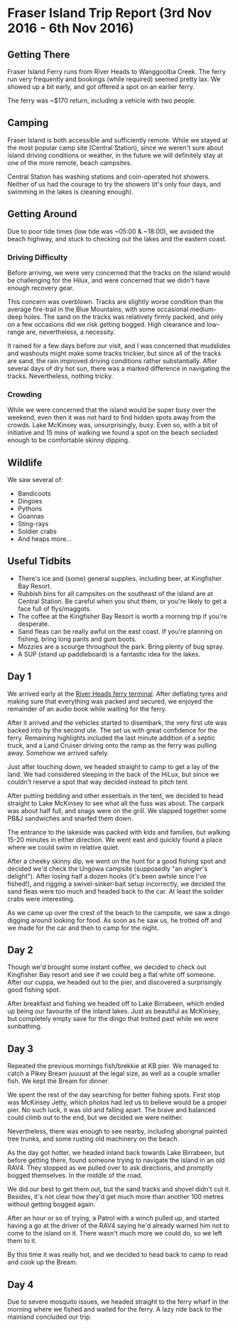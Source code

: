 # Fraser Island Trip Report (3rd Nov 2016 - 6th Nov 2016)

## Getting There

Fraser Island Ferry runs from River Heads to Wanggoolba Creek. The ferry run
very frequently and bookings (while required) seemed pretty lax. We showed up a
bit early, and got offered a spot on an earlier ferry.

The ferry was ~$170 return, including a vehicle with two people.

## Camping

Fraser Island is both accessible and sufficiently remote. While we stayed at
the most popular camp site (Central Station), since we weren't sure about
island driving conditions or weather, in the future we will definitely stay at
one of the more remote, beach campsites.

Central Station has washing stations and coin-operated hot showers. Neither of
us had the courage to try the showers (it's only four days, and swimming in the
lakes is cleaning enough).

## Getting Around

Due to poor tide times (low tide was ~05:00 &amp; ~18:00), we avoided the beach
highway, and stuck to checking out the lakes and the eastern coast.

### Driving Difficulty

Before arriving, we were very concerned that the tracks on the island would be
challenging for the Hilux, and were concerned that we didn't have enough
recovery gear.

This concern was overblown. Tracks are slightly worse condition than the
average fire-trail in the Blue Mountains, with some occasional medium-deep
holes. The sand on the tracks was relatively firmly packed, and only on a few
occasions did we risk getting bogged. High clearance and low-range are,
nevertheless, a necessity.

It rained for a few days before our visit, and I was concerned that mudslides
and washouts might make some tracks trickier, but since all of the tracks are
sand, the rain improved driving conditions rather substantially. After several
days of dry hot sun, there was a marked difference in navigating the tracks.
Nevertheless, nothing tricky.

### Crowding

While we were concerned that the island would be super busy over the weekend,
even then it was not hard to find hidden spots away from the crowds. Lake
McKinsey was, unsurprisingly, busy. Even so, with a bit of initiative and 15
mins of walking we found a spot on the beach secluded enough to be comfortable
skinny dipping.

## Wildlife

We saw several of:

* Bandicoots
* Dingoes
* Pythons
* Goannas
* Sting-rays
* Soldier crabs
* And heaps more...

## Useful Tidbits

* There's ice and (some) general supplies, including beer, at Kingfisher Bay
  Resort.
* Rubbish bins for all campsites on the southeast of the island are at Central
  Station. Be careful when you shut them, or you're likely to get a face full
  of flys/maggots.
* The coffee at the Kingfisher Bay Resort is worth a morning trip if you're
  desperate.
* Sand fleas can be really awful on the east coast. If you're planning on
  fishing, bring long pants and gum boots.
* Mozzies are a scourge throughout the park. Bring plenty of bug spray.
* A SUP (stand up paddleboard) is a fantastic idea for the lakes.

## Day 1

We arrived early at the [River Heads ferry terminal](http://www.fraserislandferry.com.au/barges/fraser-venture-barge.html).
After deflating tyres and making sure that everything was packed and secured,
we enjoyed the remainder of an audio book while waiting for the ferry.

After it arrived and the vehicles started to disembark, the very first ute was
backed into by the second ute. The set us with great confidence for the ferry.
Remaining highlights included the last minute addition of a septic truck, and a
Land Cruiser driving onto the ramp as the ferry was pulling away. Somehow we
arrived safely.

Just after touching down, we headed straight to camp to get a lay of the land.
We had considered sleeping in the back of the HiLux, but since we couldn't
reserve a spot that way decided instead to pitch tent.

After putting bedding and other essentials in the tent, we decided to head
straight to Lake McKinsey to see what all the fuss was about. The carpark was
about half full, and snags were on the grill. We slapped together some PB&amp;J
sandwiches and snarfed them down.

The entrance to the lakeside was packed with kids and families, but walking
15-20 minutes in either direction. We went east and quickly found a place where
we could swim in relative quiet.

After a cheeky skinny dip, we went on the hunt for a good fishing spot and
decided we'd check the Ungowa campsite (supposedly "an angler's delight").
After losing half a dozen hooks (it's been awhile since I've fished!), and
rigging a swivel-sinker-bait setup incorrectly, we decided the sand fleas were
too much and headed back to the car. At least the solider crabs were
interesting.

As we came up over the crest of the beach to the campsite, we saw a dingo
digging around looking for food. As soon as he saw us, he trotted off and we
made for the car and then to camp for the night.

## Day 2

Though we'd brought some instant coffee, we decided to check out Kingfisher Bay
resort and see if we could beg a flat white off someone. After our cuppa, we
headed out to the pier, and discovered a surprisingly good fishing spot.

After breakfast and fishing we headed off to Lake Birrabeen, which ended up
being our favourite of the inland lakes. Just as beautiful as McKinsey, but
completely empty save for the dingo that trotted past while we were sunbathing.

## Day 3

Repeated the previous mornings fish/brekkie at KB pier. We managed to catch a
Pikey Bream juuuust at the legal size, as well as a couple smaller fish. We
kept the Bream for dinner.

We spent the rest of the day searching for better fishing spots. First stop was
McKinsey Jetty, which photos had led us to believe would be a proper pier. No
such luck, it was old and falling apart. The brave and balanced could climb out
to the end, but we decided we were neither.

Nevertheless, there was enough to see nearby, including aborignal painted tree
trunks, and some rusting old machinery on the beach.

As the day got hotter, we headed inland back towards Lake Birrabeen, but before
getting there, found someone trying to navigate the island in an old RAV4. They
stopped as we pulled over to ask directions, and promptly bogged themselves. In
the middle of the road.

We did our best to get them out, but the sand tracks and shovel didn't cut it.
Besides, it's not clear how they'd get much more than another 100 metres
without getting bogged again.

After an hour or so of trying, a Patrol with a winch pulled up, and started
having a go at the driver of the RAV4 saying he'd already warned him not to
come to the island on it. There wasn't much more we could do, so we left them
to it.

By this time it was really hot, and we decided to head back to camp to read and
cook up the Bream.

## Day 4

Due to severe mosquito issues, we headed straight to the ferry wharf in the
morning where we fished and waited for the ferry. A lazy ride back to the
mainland concluded our trip.
